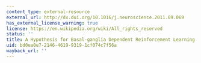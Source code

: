 ```yaml
---
content_type: external-resource
external_url: http://dx.doi.org/10.1016/j.neuroscience.2011.09.069
has_external_license_warning: true
license: https://en.wikipedia.org/wiki/All_rights_reserved
status: ''
title: A Hypothesis for Basal-ganglia Dependent Reinforcement Learning in the Songbird
uid: bd0ea0e7-2146-4619-9319-1cf074c7f56a
wayback_url: ''
---
```

